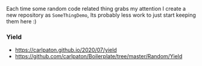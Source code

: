 Each time some random code related thing grabs my attention I create a new repository as `SomeThingDemo`, Its probably less work to just start keeping them here :)

### Yield

* https://carlpaton.github.io/2020/07/yield
* https://github.com/carlpaton/Boilerplate/tree/master/Random/Yield
